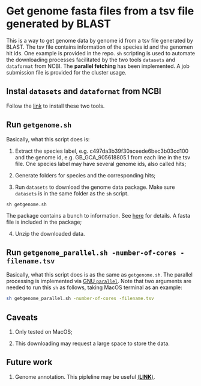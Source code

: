 # Get genome fasta files from a tsv file generated by BLAST

This is a way to get genome data by genome id from a tsv file generated by BLAST. The tsv file contains information of the species id and the genomen hit ids. One example is provided in the repo. `sh` scripting is used to automate the downloading processes facilitated by the two tools `datasets` and `dataformat` from NCBI. The **parallel fetching** has been implemented. A job submission file is provided for the cluster usage.

## Instal `datasets` and `dataformat` from NCBI

Follow the [link](https://www.ncbi.nlm.nih.gov/datasets/docs/v2/download-and-install/) to install these two tools. 


## Run `getgenome.sh`

Basically, what this script does is:

1. Extract the species label, e.g. c497da3b39f30aceede6bec3b03cd100 and the genome id, e.g. GB_GCA_905618805.1 from each line in the tsv file. One species label may have several genome ids, also called hits;

2. Generate folders for species and the corresponding hits;

3. Run `datasets` to download the genome data package. Make sure `datasets` is in the same folder as the `sh` script. 

```
sh getgenome.sh
```

The package contains a bunch to information. See [here](https://www.ncbi.nlm.nih.gov/datasets/docs/v2/reference-docs/data-packages/genome/) for details. A fasta file is included in the package;

4. Unzip the downloaded data. 


## Run `getgenome_parallel.sh -number-of-cores -filename.tsv`

Basically, what this script does is as the same as `getgenome.sh`. The parallel processing is implemented via [GNU `parallel`](https://www.gnu.org/software/parallel/). Note that two arguments are needed to run this `sh` as follows, taking MacOS terminal as an example:

```bash
sh getgenome_parallel.sh -number-of-cores -filename.tsv
```

## Caveats

1. Only tested on MacOS;

2. This downloading may request a large space to store the data. 



## Future work

1. Genome annotation. This pipleline may be useful [(**LINK**)](https://github.com/ncbi/pgap/wiki).


